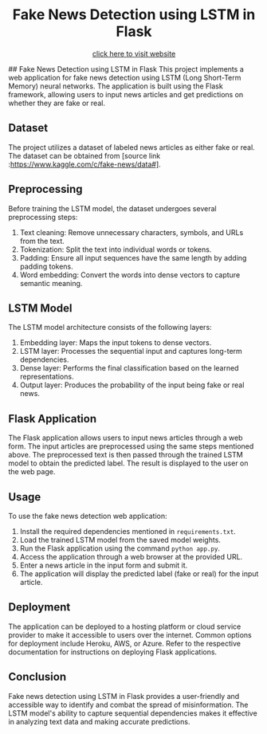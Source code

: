 
<h1 align="center">Fake News Detection using LSTM in Flask</h1>
<p align=center>
<a href="/">click here to visit website</a>
</p>
## Fake News Detection using LSTM in Flask
This project implements a web application for fake news detection using LSTM (Long Short-Term Memory) neural networks. The application is built using the Flask framework, allowing users to input news articles and get predictions on whether they are fake or real.

## Dataset

The project utilizes a dataset of labeled news articles as either fake or real. The dataset can be obtained from [source link :https://www.kaggle.com/c/fake-news/data#]. 
## Preprocessing

Before training the LSTM model, the dataset undergoes several preprocessing steps:

1. Text cleaning: Remove unnecessary characters, symbols, and URLs from the text.
2. Tokenization: Split the text into individual words or tokens.
3. Padding: Ensure all input sequences have the same length by adding padding tokens.
4. Word embedding: Convert the words into dense vectors to capture semantic meaning.

## LSTM Model

The LSTM model architecture consists of the following layers:

1. Embedding layer: Maps the input tokens to dense vectors.
2. LSTM layer: Processes the sequential input and captures long-term dependencies.
3. Dense layer: Performs the final classification based on the learned representations.
4. Output layer: Produces the probability of the input being fake or real news.

## Flask Application

The Flask application allows users to input news articles through a web form. The input articles are preprocessed using the same steps mentioned above. The preprocessed text is then passed through the trained LSTM model to obtain the predicted label. The result is displayed to the user on the web page.

## Usage

To use the fake news detection web application:

1. Install the required dependencies mentioned in `requirements.txt`.
2. Load the trained LSTM model from the saved model weights.
3. Run the Flask application using the command `python app.py`.
4. Access the application through a web browser at the provided URL.
5. Enter a news article in the input form and submit it.
6. The application will display the predicted label (fake or real) for the input article.

## Deployment

The application can be deployed to a hosting platform or cloud service provider to make it accessible to users over the internet. Common options for deployment include Heroku, AWS, or Azure. Refer to the respective documentation for instructions on deploying Flask applications.

## Conclusion

Fake news detection using LSTM in Flask provides a user-friendly and accessible way to identify and combat the spread of misinformation. The LSTM model's ability to capture sequential dependencies makes it effective in analyzing text data and making accurate predictions.


